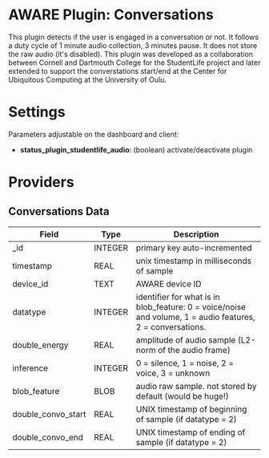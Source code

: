 AWARE Plugin: Conversations
=========================================

This plugin detects if the user is engaged in a conversation or not. It follows a duty cycle of 1 minute audio collection, 3 minutes pause. It does not store the raw audio (it's disabled). 
This plugin was developed as a collaboration between Cornell and Dartmouth College for the StudentLife project and later extended to support the converstations start/end at the Center for Ubiquitous Computing at the University of Oulu.

# Settings
Parameters adjustable on the dashboard and client: 
- **status_plugin_studentlife_audio**: (boolean) activate/deactivate plugin

# Providers
## Conversations Data

Field | Type | Description
----- | ---- | -----------
_id | INTEGER | primary key auto-incremented
timestamp | REAL | unix timestamp in milliseconds of sample
device_id | TEXT | AWARE device ID
datatype | INTEGER |    identifier for what is in blob_feature: 0 = voice/noise and volume, 1 = audio features, 2 = conversations.
double_energy | REAL |  amplitude of audio sample (L2-norm of the audio frame)
inference | INTEGER |   0 = silence, 1 = noise, 2 = voice, 3 = unknown
blob_feature | BLOB |   audio raw sample. not stored by default (would be huge!)
double_convo_start | REAL | UNIX timestamp of beginning of sample (if datatype = 2)
double_convo_end | REAL |   UNIX timestamp of ending of sample (if datatype = 2)
